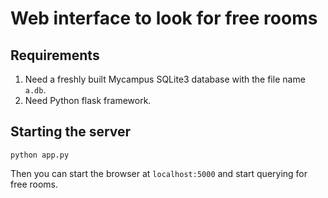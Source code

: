# Web interface to look for free rooms

## Requirements

1. Need a freshly built Mycampus SQLite3 database with the file name `a.db`.
2. Need Python flask framework.

## Starting the server

    python app.py

Then you can start the browser at `localhost:5000` and start querying for free
rooms.

